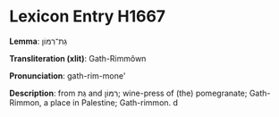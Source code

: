 # Lexicon Entry H1667

**Lemma**: גַּת־רִמּוֹן

**Transliteration (xlit)**: Gath-Rimmôwn

**Pronunciation**: gath-rim-mone'

**Description**:
from גַּת and רִמּוֹן; wine-press of (the) pomegranate; Gath-Rimmon, a place in Palestine; Gath-rimmon. d
